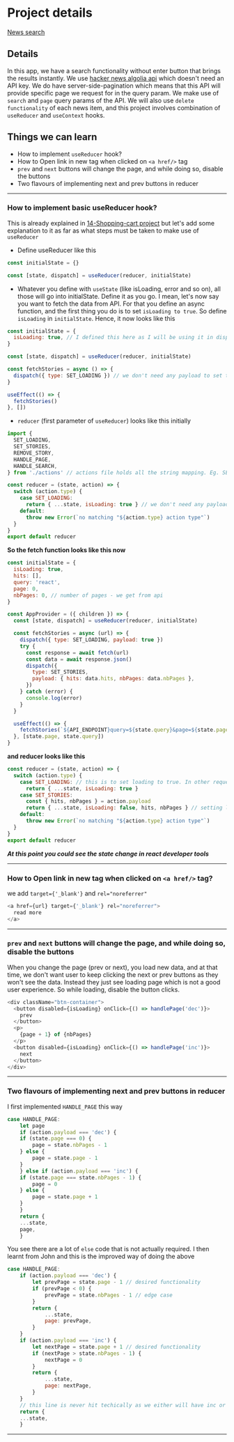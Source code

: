 # Project details

[News search](https://22-news-search.netlify.app/)

## Details

In this app, we have a search functionality without enter button that brings the results instantly. We use [hacker news algolia api](https://hn.algolia.com/api) which doesn't need an API key. We do have server-side-pagination which means that this API will provide specific page we request for in the query param. We make use of `search` and `page` query params of the API. We will also use `delete functionality` of each news item, and this project involves combination of `useReducer` and `useContext` hooks.

## Things we can learn

- How to implement `useReducer` hook?
- How to Open link in new tag when clicked on `<a href/>` tag
- `prev` and `next` buttons will change the page, and while doing so, disable the buttons
- Two flavours of implementing next and prev buttons in reducer

---

### How to implement basic useReducer hook?

This is already explained in [14-Shopping-cart project](https://github.com/sandeep194920/React_MUI_Express_Projects/tree/master/14_shopping_cart/front-end#how-to-use-usereducer-hook-will-be-helpful-for-redux-section-as-well) but let's add some explanation to it as far as what steps must be taken to make use of `useReducer`

- Define useReducer like this

```js
const initialState = {}

const [state, dispatch] = useReducer(reducer, initialState)
```

- Whatever you define with `useState` (like isLoading, error and so on), all those will go into initialState. Define it as you go. I mean, let's now say you want to fetch the data from API. For that you define an async function, and the first thing you do is to set `isLoading to true`. So define `isLoading` in `initialState`. Hence, it now looks like this

```js
const initialState = {
  isLoading: true, // I defined this here as I will be using it in dispatch
}

const [state, dispatch] = useReducer(reducer, initialState)

const fetchStories = async () => {
  dispatch({ type: SET_LOADING }) // we don't need any payload to set to true. By this dispatch we set setIsLoading it to true, and then in other dispatch calls, we set the isLoading to false with other data
}

useEffect(() => {
  fetchStories()
}, [])
```

- `reducer` (first parameter of `useReducer`) looks like this initially

```js
import {
  SET_LOADING,
  SET_STORIES,
  REMOVE_STORY,
  HANDLE_PAGE,
  HANDLE_SEARCH,
} from './actions' // actions file holds all the string mapping. Eg. SET_LOADING = 'SET_LOADING' to avoid typos

const reducer = (state, action) => {
  switch (action.type) {
    case SET_LOADING:
      return { ...state, isLoading: true } // we don't need any payload to set to true. By this dispatch we set setIsLoading it to true, and then in other dispatch calls, we set the isLoading to false with other data
    default:
      throw new Error(`no matching "${action.type} action type"`)
  }
}
export default reducer
```

**So the fetch function looks like this now**

```js
const initialState = {
  isLoading: true,
  hits: [],
  query: 'react',
  page: 0,
  nbPages: 0, // number of pages - we get from api
}

const AppProvider = ({ children }) => {
  const [state, dispatch] = useReducer(reducer, initialState)

  const fetchStories = async (url) => {
    dispatch({ type: SET_LOADING, payload: true })
    try {
      const response = await fetch(url)
      const data = await response.json()
      dispatch({
        type: SET_STORIES,
        payload: { hits: data.hits, nbPages: data.nbPages },
      })
    } catch (error) {
      console.log(error)
    }
  }

  useEffect(() => {
    fetchStories(`${API_ENDPOINT}query=${state.query}&page=${state.page}`)
  }, [state.page, state.query])
}
```

**and reducer looks like this**

```js
const reducer = (state, action) => {
  switch (action.type) {
    case SET_LOADING: // this is to set loading to true. In other requests where we get the data, we set loading to false
      return { ...state, isLoading: true }
    case SET_STORIES:
      const { hits, nbPages } = action.payload
      return { ...state, isLoading: false, hits, nbPages } // setting loading to false
    default:
      throw new Error(`no matching "${action.type} action type"`)
  }
}
export default reducer
```

**_At this point you could see the state change in react developer tools_**

---

### How to Open link in new tag when clicked on `<a href/>` tag?

we add `target={'_blank'}` and `rel="noreferrer"`

```js
<a href={url} target={'_blank'} rel="noreferrer">
  read more
</a>
```

---

### `prev` and `next` buttons will change the page, and while doing so, disable the buttons

When you change the page (prev or next), you load new data, and at that time, we don't want user to keep clicking the next or prev buttons as they won't see the data. Instead they just see loading page which is not a good user experience. So while loading, disable the button clicks.

```js
<div className="btn-container">
  <button disabled={isLoading} onClick={() => handlePage('dec')}>
    prev
  </button>
  <p>
    {page + 1} of {nbPages}
  </p>
  <button disabled={isLoading} onClick={() => handlePage('inc')}>
    next
  </button>
</div>
```

---

### Two flavours of implementing next and prev buttons in reducer

I first implemented `HANDLE_PAGE` this way

```js
case HANDLE_PAGE:
    let page
    if (action.payload === 'dec') {
    if (state.page === 0) {
        page = state.nbPages - 1
    } else {
        page = state.page - 1
    }
    } else if (action.payload === 'inc') {
    if (state.page === state.nbPages - 1) {
        page = 0
    } else {
        page = state.page + 1
    }
    }
    return {
    ...state,
    page,
    }
```

You see there are a lot of `else` code that is not actually required. I then learnt from John and this is the improved way of doing the above

```js
case HANDLE_PAGE:
    if (action.payload === 'dec') {
        let prevPage = state.page - 1 // desired functionality
        if (prevPage < 0) {
            prevPage = state.nbPages - 1 // edge case
        }
        return {
            ...state,
            page: prevPage,
        }
    }
    if (action.payload === 'inc') {
        let nextPage = state.page + 1 // desired functionality
        if (nextPage > state.nbPages - 1) {
            nextPage = 0
        }
        return {
            ...state,
            page: nextPage,
        }
    }
    // this line is never hit techically as we either will have inc or dec
    return {
    ...state,
    }
```

---
